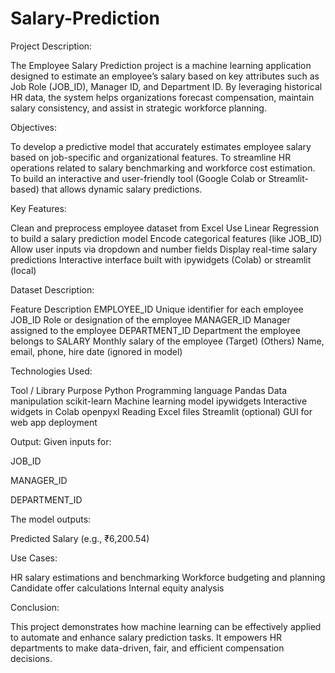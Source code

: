 # Salary-Prediction

Project Description:

The Employee Salary Prediction project is a machine learning application designed to estimate an employee’s salary based on key attributes such as Job Role (JOB_ID), Manager ID, and Department ID. By leveraging historical HR data, the system helps organizations forecast compensation, maintain salary consistency, and assist in strategic workforce planning.



Objectives:

To develop a predictive model that accurately estimates employee salary based on job-specific and organizational features.
To streamline HR operations related to salary benchmarking and workforce cost estimation.
To build an interactive and user-friendly tool (Google Colab or Streamlit-based) that allows dynamic salary predictions.

 Key Features:
 
Clean and preprocess employee dataset from Excel
Use Linear Regression to build a salary prediction model
Encode categorical features (like JOB_ID)
Allow user inputs via dropdown and number fields
Display real-time salary predictions
Interactive interface built with ipywidgets (Colab) or streamlit (local)

 Dataset Description:
 
Feature	Description
EMPLOYEE_ID	Unique identifier for each employee
JOB_ID	Role or designation of the employee
MANAGER_ID	Manager assigned to the employee
DEPARTMENT_ID	Department the employee belongs to
SALARY	Monthly salary of the employee (Target)
(Others)	Name, email, phone, hire date (ignored in model)

 Technologies Used:
 
Tool / Library	Purpose
Python	Programming language
Pandas	Data manipulation
scikit-learn	Machine learning model
ipywidgets	Interactive widgets in Colab
openpyxl	Reading Excel files
Streamlit (optional)	GUI for web app deployment

Output:
Given inputs for:

JOB_ID

MANAGER_ID

DEPARTMENT_ID

The model outputs:

 Predicted Salary (e.g., ₹6,200.54)

 Use Cases:
 
HR salary estimations and benchmarking
Workforce budgeting and planning
Candidate offer calculations
Internal equity analysis

 Conclusion:
 
This project demonstrates how machine learning can be effectively applied to automate and enhance salary prediction tasks. It empowers HR departments to make data-driven, fair, and efficient compensation decisions.

